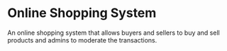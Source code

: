 # Online Shopping System

An online shopping system that allows buyers and sellers to buy and sell products and admins to moderate the transactions.
